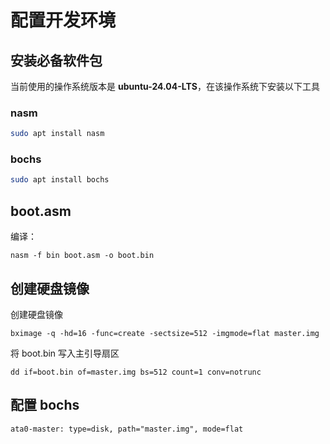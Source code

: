 # 配置开发环境
## 安装必备软件包
当前使用的操作系统版本是 **ubuntu-24.04-LTS**，在该操作系统下安装以下工具
### nasm
```bash
sudo apt install nasm
```
### bochs
```bash
sudo apt install bochs
```
## boot.asm

编译：

    nasm -f bin boot.asm -o boot.bin

## 创建硬盘镜像

创建硬盘镜像

    bximage -q -hd=16 -func=create -sectsize=512 -imgmode=flat master.img
    
将 boot.bin 写入主引导扇区

    dd if=boot.bin of=master.img bs=512 count=1 conv=notrunc

## 配置 bochs
    
    ata0-master: type=disk, path="master.img", mode=flat
